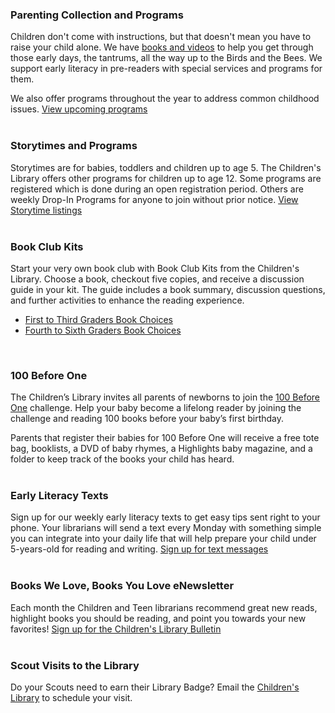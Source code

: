 <div class="row margin-bottom-10">

<div class="col-md-6">

### Parenting Collection and Programs
Children don't come with instructions, but that doesn't mean you have to raise your child alone. We have [books and videos](/link-needed "Parenting Books and Videos") to help you get through those early days, the tantrums, all the way up to the Birds and the Bees. We support early literacy in pre-readers with special services and programs for them.

We also offer programs throughout the year to address common childhood issues. [View upcoming programs](/link-needed "View upcoming parenting programs")
<br />
<br />

### Storytimes and Programs 
Storytimes are for babies, toddlers and children up to age 5. The Children's Library offers other programs for children up to age 12. Some programs are registered which is done during an open registration period. Others are weekly Drop-In Programs for anyone to join without prior notice. [View Storytime listings](/storytimes "Storytimes")
<br />
<br />

### Book Club Kits 
Start your very own book club with Book Club Kits from the Children's Library. Choose a book, checkout five copies, and receive a discussion guide in your kit. The guide includes a book summary, discussion questions, and further activities to enhance the reading experience. 
* [First to Third Graders Book Choices](/list/70 "First to Third Graders Book Choices")
* [Fourth to Sixth Graders Book Choices](/list/71 "Fourth to Sixth Graders Book Choices")
<br />

</div>
<div class="col-md-6">

### 100 Before One
The Children’s Library invites all parents of newborns to join the [100 Before One](/100-before-one "100 Before One") challenge. Help your baby become a lifelong reader by joining the challenge and reading 100 books before your baby’s first birthday. 

Parents that register their babies for 100 Before One will receive a free tote bag, booklists, a DVD of baby rhymes, a Highlights baby magazine, and a folder to keep track of the books your child has heard. 
<br />
<br />

### Early Literacy Texts
Sign up for our weekly early literacy texts to get easy tips sent right to your phone. Your librarians will send a text every Monday with something simple you can integrate into your daily life that will help prepare your child under 5-years-old for reading and writing. [Sign up for text messages](/page/early-literacy-texts "Sign up for text messages")
<br />
<br />

### Books We Love, Books You Love eNewsletter 
Each month the Children and Teen librarians recommend great new reads, highlight books you should be reading, and point you towards your new favorites! [Sign up for the Children's Library Bulletin](/newsletter/subscribe "Sign up for our eNewsletter")
<br />
<br />

### Scout Visits to the Library 
Do your Scouts need to earn their Library Badge? Email the [Children's Library](mailto:childrenslibrary@darienlibrary.org "Email the Children's Library") to schedule your visit.
<br />
<br />

</div>
</div>